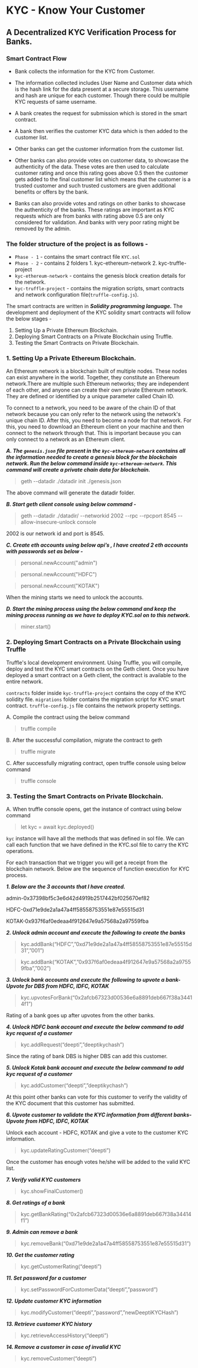 #	KYC - Know Your Customer
## A Decentralized KYC Verification Process for Banks.

### Smart Contract Flow
-	Bank collects the information for the KYC from Customer.

-	The information collected includes User Name and Customer data which is the hash link for the data present at a secure storage. This username and hash are unique for each customer. Though there could be multiple KYC requests of same username. 

-	A bank creates the request for submission which is stored in the smart contract.

-	A bank then verifies the customer KYC data which is then added to the customer list.

-	Other banks can get the customer information from the customer list.

-	Other banks can also provide votes on customer data, to showcase the authenticity of the data. These votes are then used to calculate customer rating and once this rating goes above 0.5 then the customer gets added to the final customer list which means that the customer is a trusted customer and such trusted customers are given additional benefits or offers by the bank.

-	Banks can also provide votes and ratings on other banks to showcase the authenticity of the banks. These ratings are important as KYC requests which are from banks with rating above 0.5 are only considered for validation. And banks with very poor rating might be removed by the admin.

### The folder structure of the project is as follows - ###

-	`Phase - 1` - contains the smart contract file `KYC.sol`
-	`Phase - 2` - contains 2 folders 
					1. kyc-ethereum-network 2. kyc-truffle-project
-	`kyc-ethereum-network` - contains the genesis block creation details for the network.
-	`kyc-truffle-project` - contains the migration scripts, smart contracts and network configuration file(`truffle-config.js`).

The smart contracts are written in ***Solidity programming language.*** The development and deployment of the KYC solidity smart contracts will follow the below stages - 

1.	Setting Up a Private Ethereum Blockchain.
2.	Deploying Smart Contracts on a Private Blockchain using Truffle.
3.	Testing the Smart Contracts on Private Blockchain.

### 1.	Setting Up a Private Ethereum Blockchain. ###
An Ethereum network is a blockchain built of multiple nodes. These nodes can exist anywhere in the world. Together, they constitute an Ethereum network.There are multiple such Ethereum networks; they are independent of each other, and anyone can create their own private Ethereum network. They are defined or identified by a unique parameter called Chain ID.

To connect to a network, you need to be aware of the chain ID of that network because you can only refer to the network using the network's unique chain ID. After this, you need to become a node for that network. For this, you need to download an Ethereum client on your machine and then connect to the network through that. This is important because you can only connect to a network as an Ethereum client. 

***A.	The `genesis.json` file present in the `kyc-ethereum-network` contains all the information needed to create a genesis block for the blockchain network. Run the below command inside `kyc-ethereum-network`. This command will create a private chain data for blockchain.***

>	geth --datadir ./datadir init ./genesis.json

The above command will generate the datadir folder.

***B.	Start geth client console using below command -***

>	geth --datadir ./datadir/ --networkid 2002 --rpc --rpcport 8545 --allow-insecure-unlock console

2002 is our network id and port is 8545.

***C.	Create eth accounts using below api’s , I have created 2 eth accounts with passwords set as below -***

>	personal.newAccount("admin")

>	personal.newAccount("HDFC")

>	personal.newAccount("KOTAK")

When the mining starts we need to unlock the accounts.

***D.	Start the mining process using the below command and keep the mining process running as we have to deploy KYC.sol on to this network.***

>	miner.start()


### 2.	Deploying Smart Contracts on a Private Blockchain using Truffle ###

Truffle's local development environment. Using Truffle, you will compile, deploy and test the KYC smart contracts on the Geth client. Once you have deployed a smart contract on a Geth client, the contract is available to the entire network.

`contracts` folder inside `kyc-truffle-project` contains the copy of the KYC solidity file. `migrations` folder contains the migration script for KYC smart contract. `truffle-config.js` file contains the network property settings.

A.	Compile the contract using the below command

>	truffle compile


B.	After the successful compilation, migrate the contract to geth

>	truffle migrate


C.	After successfully migrating contract, open truffle console using below command

>	truffle console


### 3.	Testing the Smart Contracts on Private Blockchain. ###

A.	When truffle console opens, get the instance of contract using below command

>	let kyc = await kyc.deployed()

`kyc` instance will have all the methods that was defined in sol file. We can call each function that we have defined in the KYC.sol file to carry the KYC operations.

For each transaction that we trigger you will get a receipt from the blockchain network. Below are the sequence of function execution for KYC process.

***1. Below are the 3 accounts that I have created.***

admin-0x37398bf5c3e6d42d4919b2517442bf025670ef82

HDFC-0xd71e9de2a1a47a4ff58558753551e87e55515d31

KOTAK-0x937f6af0edeaa4f912647e9a57568a2a97559fba


***2. Unlock admin account and execute the following to create the banks***

>	kyc.addBank(“HDFC”,”0xd71e9de2a1a47a4ff58558753551e87e55515d31”,”001”)

>	kyc.addBank(“KOTAK”,”0x937f6af0edeaa4f912647e9a57568a2a97559fba”,”002”)

***3. Unlock bank accounts and execute the following to upvote a bank-Upvote for DBS from HDFC, IDFC, KOTAK***

>	kyc.upvotesForBank(“0x2afcb67323d00536e6a8891deb667f38a34414f1”)

Rating of a bank goes up after upvotes from the other banks.

***4. Unlock HDFC bank account and execute the below command to add kyc request of a customer***

>	kyc.addRequest(“deepti”,”deeptikychash”)

Since the rating of bank DBS is higher DBS can add this customer.

***5. Unlock Kotak bank account and execute the below command to add kyc request of a customer***

>	kyc.addCustomer(“deepti”,”deeptikychash”)

At this point other banks can vote for this customer to verify the validity of the KYC document that this customer has submitted.

***6. Upvote customer to validate the KYC information from different banks-Upvote from HDFC, IDFC, KOTAK***

Unlock each account - HDFC, KOTAK and give a vote to the customer KYC information.

>	kyc.updateRatingCustomer(“deepti”)

Once the customer has enough votes he/she will be added to the valid KYC list.

***7. Verify valid KYC customers***

>	kyc.showFinalCustomer()

***8. Get ratings of a bank***

>	kyc.getBankRating(“0x2afcb67323d00536e6a8891deb667f38a34414f1”)

***9. Admin can remove a bank***

>	kyc.removeBank(“0xd71e9de2a1a47a4ff58558753551e87e55515d31”)

***10. Get the customer rating***

>	kyc.getCustomerRating(“deepti”)

***11. Set password for a customer***
>	kyc.setPasswordForCustomerData(“deepti”,”password”)

***12. Update customer KYC information***
>	kyc.modifyCustomer(“deepti”,”password”,”newDeeptiKYCHash”)

***13. Retrieve customer KYC history***
>	kyc.retrieveAccessHistory(“deepti”)

***14. Remove a customer in case of invalid KYC***
>	kyc.removeCustomer(“deepti”)


